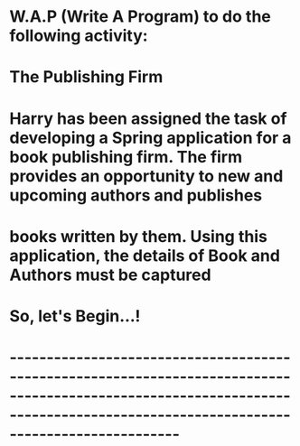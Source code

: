 # W.A.P (Write A Program) to do the following activity:

# The Publishing Firm

# Harry has been assigned the task of developing a Spring application for a book publishing firm. The firm provides an opportunity to new and upcoming authors and publishes
# books written by them. Using this application, the details of Book and Authors must be captured

# So, let's Begin...!
# ------------------------------------------------------------------------------------------------------------------------------------------------------------------------------- # 
